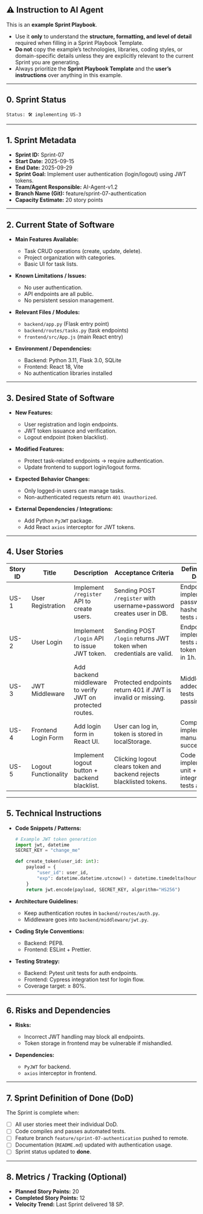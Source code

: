 ## ⚠️ Instruction to AI Agent

This is an **example Sprint Playbook**.

* Use it **only** to understand the **structure, formatting, and level of detail** required when filling in a Sprint Playbook Template.
* **Do not** copy the example’s technologies, libraries, coding styles, or domain-specific details unless they are explicitly relevant to the current Sprint you are generating.
* Always prioritize the **Sprint Playbook Template** and the **user’s instructions** over anything in this example.

---

## 0. Sprint Status

```
Status: 🛠️ implementing US-3
```

---

## 1. Sprint Metadata

* **Sprint ID:** Sprint-07
* **Start Date:** 2025-09-15
* **End Date:** 2025-09-29
* **Sprint Goal:** Implement user authentication (login/logout) using JWT tokens.
* **Team/Agent Responsible:** AI-Agent-v1.2
* **Branch Name (Git):** feature/sprint-07-authentication
* **Capacity Estimate:** 20 story points

---

## 2. Current State of Software

* **Main Features Available:**

  * Task CRUD operations (create, update, delete).
  * Project organization with categories.
  * Basic UI for task lists.

* **Known Limitations / Issues:**

  * No user authentication.
  * API endpoints are all public.
  * No persistent session management.

* **Relevant Files / Modules:**

  * `backend/app.py` (Flask entry point)
  * `backend/routes/tasks.py` (task endpoints)
  * `frontend/src/App.js` (main React entry)

* **Environment / Dependencies:**

  * Backend: Python 3.11, Flask 3.0, SQLite
  * Frontend: React 18, Vite
  * No authentication libraries installed

---

## 3. Desired State of Software

* **New Features:**

  * User registration and login endpoints.
  * JWT token issuance and verification.
  * Logout endpoint (token blacklist).

* **Modified Features:**

  * Protect task-related endpoints → require authentication.
  * Update frontend to support login/logout forms.

* **Expected Behavior Changes:**

  * Only logged-in users can manage tasks.
  * Non-authenticated requests return `401 Unauthorized`.

* **External Dependencies / Integrations:**

  * Add Python `PyJWT` package.
  * Add React `axios` interceptor for JWT tokens.

---

## 4. User Stories

| Story ID | Title                | Description                                               | Acceptance Criteria                                                  | Definition of Done                                       | Assignee | Status |
| -------- | -------------------- | --------------------------------------------------------- | -------------------------------------------------------------------- | -------------------------------------------------------- | -------- | ------ |
| US-1     | User Registration    | Implement `/register` API to create users.                | Sending POST `/register` with username+password creates user in DB.  | Endpoint implemented, password hashed, unit tests added. | AI-Agent | ✅ done |
| US-2     | User Login           | Implement `/login` API to issue JWT token.                | Sending POST `/login` returns JWT token when credentials are valid.  | Endpoint implemented, tests added, token expires in 1h.  | AI-Agent | ✅ done |
| US-3     | JWT Middleware       | Add backend middleware to verify JWT on protected routes. | Protected endpoints return 401 if JWT is invalid or missing.         | Middleware added, all tests passing.                     | AI-Agent | 🚧 in progress |
| US-4     | Frontend Login Form  | Add login form in React UI.                               | User can log in, token is stored in localStorage.                    | Component implemented, manual test successful.           | AI-Agent | 🔲 todo |
| US-5     | Logout Functionality | Implement logout button + backend blacklist.              | Clicking logout clears token and backend rejects blacklisted tokens. | Code implemented, unit + integration tests added.        | AI-Agent | 🔲 todo |

---

## 5. Technical Instructions

* **Code Snippets / Patterns:**

  ```python
  # Example JWT token generation
  import jwt, datetime
  SECRET_KEY = "change_me"

  def create_token(user_id: int):
      payload = {
          "user_id": user_id,
          "exp": datetime.datetime.utcnow() + datetime.timedelta(hours=1)
      }
      return jwt.encode(payload, SECRET_KEY, algorithm="HS256")
  ```

* **Architecture Guidelines:**

  * Keep authentication routes in `backend/routes/auth.py`.
  * Middleware goes into `backend/middleware/jwt.py`.

* **Coding Style Conventions:**

  * Backend: PEP8.
  * Frontend: ESLint + Prettier.

* **Testing Strategy:**

  * Backend: Pytest unit tests for auth endpoints.
  * Frontend: Cypress integration test for login flow.
  * Coverage target: ≥ 80%.

---

## 6. Risks and Dependencies

* **Risks:**

  * Incorrect JWT handling may block all endpoints.
  * Token storage in frontend may be vulnerable if mishandled.

* **Dependencies:**

  * `PyJWT` for backend.
  * `axios` interceptor in frontend.

---

## 7. Sprint Definition of Done (DoD)

The Sprint is complete when:

* [ ] All user stories meet their individual DoD.
* [ ] Code compiles and passes automated tests.
* [ ] Feature branch `feature/sprint-07-authentication` pushed to remote.
* [ ] Documentation (`README.md`) updated with authentication usage.
* [ ] Sprint status updated to **done**.

---

## 8. Metrics / Tracking (Optional)

* **Planned Story Points:** 20
* **Completed Story Points:** 12
* **Velocity Trend:** Last Sprint delivered 18 SP.
